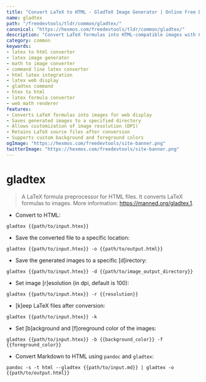 ```yaml
---
title: "Convert LaTeX to HTML - GladTeX Image Generator | Online Free DevTools by Hexmos"
name: gladtex
path: "/freedevtools/tldr/common/gladtex/"
canonical: "https://hexmos.com/freedevtools/tldr/common/gladtex/"
description: "Convert LaTeX formulas into HTML-compatible images with GladTeX. Easily integrate mathematical expressions into your web projects. Free online tool, no registration required."
category: common
keywords:
- latex to html converter
- latex image generator
- math to image converter
- command line latex converter
- html latex integration
- latex web display
- gladtex command
- htex to html
- latex formula converter
- web math renderer
features:
- Converts LaTeX formulas into images for web display
- Saves generated images to a specified directory
- Allows customization of image resolution (DPI)
- Retains LaTeX source files after conversion
- Supports custom background and foreground colors
ogImage: "https://hexmos.com/freedevtools/site-banner.png"
twitterImage: "https://hexmos.com/freedevtools/site-banner.png"
---
```


# gladtex

> A LaTeX formula preprocessor for HTML files.
> It converts LaTeX formulas to images.
> More information: <https://manned.org/gladtex.1>.

- Convert to HTML:

`gladtex {{path/to/input.htex}}`

- Save the converted file to a specific location:

`gladtex {{path/to/input.htex}} -o {{path/to/output.html}}`

- Save the generated images to a specific [d]irectory:

`gladtex {{path/to/input.htex}} -d {{path/to/image_output_directory}}`

- Set image [r]esolution (in dpi, default is 100):

`gladtex {{path/to/input.htex}} -r {{resolution}}`

- [k]eep LaTeX files after conversion:

`gladtex {{path/to/input.htex}} -k`

- Set [b]ackground and [f]oreground color of the images:

`gladtex {{path/to/input.htex}} -b {{background_color}} -f {{foreground_color}}`

- Convert Markdown to HTML using `pandoc` and `gladtex`:

`pandoc -s -t html --gladtex {{path/to/input.md}} | gladtex -o {{path/to/output.html}}`
